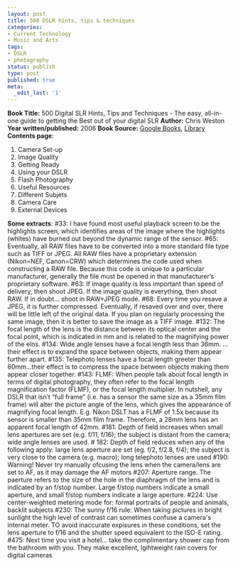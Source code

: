 ```yaml
---
layout: post
title: 500 DSLR hints, tips & techniques
categories:
- Current Technology
- Music and Arts
tags:
- DSLR
- photography
status: publish
type: post
published: true
meta:
  _edit_last: '1'
---
```

**Book Title:** 500 Digital SLR Hints, Tips and Techniques - The easy, all-in-one guide to getting the Best out of your digital SLR **Author:** Chris Weston **Year written/published:** 2006 **Book Source:** [Google Books](http://books.google.com/books?id=OqjeAAAACAAJ&dq=500+DSLR+tips), [Library](http://vistaweb.nlb.gov.sg/cgi-bin/cw_cgi?fullRecord+21668+3002+12768033+2+0) **Contents page**:
1. Camera Set-up
2. Image Quality
3. Getting Ready
4. Using your DSLR
5. Flash Photography
6. Useful Resources
7. Different Subjets
8. Camera Care
9. External Devices

**Some extracts**: #33: I have found most useful playback screen to be the highlights screen, which identifies areas of the image where the highlights (whites) have burned out beyond the dynamic range of the sensor. #65: Eventually, all RAW files have to be converted into a more standard file type such as TIFF or JPEG. All RAW files have a proprietary extension (Nikon=NEF, Canon=CRW) which determines the code used when constructing a RAW file. Because this code is unique to a particular manufacturer, generally the file must be opened in that manufacturer’s proprietary software. #63: If image quality is less important than speed of delivery, then shoot JPEG. If the image quality is everything, then shoot RAW. If in doubt… shoot in RAW+JPEG mode. #68: Every time you resave a JPEG, it is further compressed. Eventually, if resaved over and over, there will be little left of the original data. If you plan on regularly processing the same image, then it is better to save the image as a TIFF image. #132: The focal length of the lens is the distance between its optical center and the focal point, which is indicated in mm and is related to the magnifying power of the elns. #134: Wide angle lenses have a focal length less than 36mm. … their effect is to expand the space between objects, making them appear further apart. #135: Telephoto lenses have a focal length greeter than 60mm…their effect is to compress the space between objects making them appear closer together. #143: FLMF: When people talk about focal length in terms of digital photography, they often refer to the focal length magnification factor (FLMF), or the focal length multiplier. In nutshell, any DSLR that isn’t “full frame” (i.e. has a sensor the same size as a 35mm film frame) will alter the picture angle of the lens, which gives the appearance of magnifying focal length. E.g. Nikon DSLT has a FLMF of 1.5x because its sensor is smaller than 35mm film frame. Therefore, a 28mm lens has an apparent focal length of 42mm. #181: Depth of field increases when small lens apertures are set (e.g. f/11, f/16); the subject is distant from the camera; wide angle lenses are used. # 182: Depth of field reduces when any of the following apply: large lens aperture are set (eg. f/2, f/2.8, f/4); the subject is very close to the camera (e.g. macro); long telephoto lenses are used #190: Warning! Never try manually ofcusing the lens when the camera/lens are set to AF, as it may damage the AF motors #207: Aperture range. The paerture refers to the size of the hole in the diaphragm of the lens and is indicated by an f/stop number. Large f/stop numbers indicate a small aperture, and small f/stop numbers indicate a large aperture. #224: Use center-weighted metering mode for: formal portraits of people and animals, backlit subjects #230: The sunny f/16 rule: When taking pictures in bright sunlight the high level of contrast can sometimes confuse a camera's internal meter. TO avoid inaccurate expisures in these conditions, set the lens aperture to f/16 and the shutter speed equivalent to the ISO-E rating. #475: Next time you visit a hotel... take the complimentary shower cap from the bathroom with you. They make excellent, lgihtweight rain covers for digital cameras
